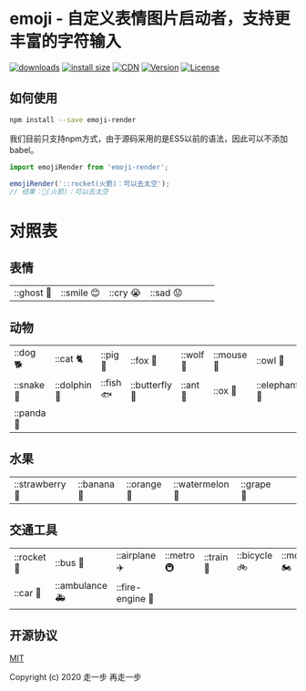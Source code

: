 # emoji - 自定义表情图片启动者，支持更丰富的字符输入

<p>
  <a href="https://yelloxing.gitee.io/npm-downloads?interval=7&packages=emoji-render"><img src="https://img.shields.io/npm/dm/emoji-render.svg" alt="downloads"></a>
  <a href="https://packagephobia.now.sh/result?p=emoji-render"><img src="https://packagephobia.now.sh/badge?p=emoji-render" alt="install size"></a>
  <a href="https://www.jsdelivr.com/package/npm/emoji-render"><img src="https://data.jsdelivr.com/v1/package/npm/emoji-render/badge" alt="CDN"></a>
  <a href="https://www.npmjs.com/package/emoji-render"><img src="https://img.shields.io/npm/v/emoji-render.svg" alt="Version"></a>
  <a href="https://github.com/yelloxing/emoji-render/blob/master/LICENSE"><img src="https://img.shields.io/npm/l/emoji-render.svg" alt="License"></a>
</p>

## 如何使用

```bash
npm install --save emoji-render
```

我们目前只支持npm方式，由于源码采用的是ES5以前的语法，因此可以不添加babel。

```js
import emojiRender from 'emoji-render';

emojiRender('::rocket(火箭)：可以去太空');
// 结果：🚀(火箭)：可以去太空

```

# 对照表

表情
----------------------
| | | | | | | |
|-|-|-|-|-|-|-|
|::ghost 👻|::smile 😊|::cry 😭|::sad 😟|

动物
----------------------
| | | | | | | |
|-|-|-|-|-|-|-|
|::dog 🐕|::cat 🐈|::pig 🐖|::fox 🦊|::wolf 🐺|::mouse 🐁|::owl 🦉|
|::snake 🐍|::dolphin 🐬|::fish 🐟|::butterfly 🦋|::ant 🐜|::ox 🐂|::elephant 🐘|
|::panda 🐼|

水果
----------------------
| | | | | | | |
|-|-|-|-|-|-|-|
|::strawberry 🍓|::banana 🍌|::orange 🍊|::watermelon 🍉|::grape 🍇|

交通工具
----------------------
| | | | | | | |
|-|-|-|-|-|-|-|
|::rocket 🚀|::bus 🚌|::airplane ✈️|::metro 🚇|::train 🚆|::bicycle 🚲|::motorcycle 🏍️|
|::car 🚓|::ambulance 🚑|::fire-engine 🚒|

## 开源协议

[MIT](https://github.com/yelloxing/emoji-render/blob/master/LICENSE)

Copyright (c) 2020 走一步 再走一步
